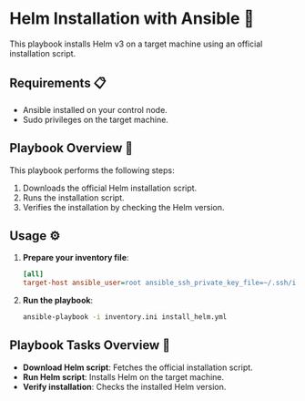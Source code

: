 # Helm Installation with Ansible 🚀

This playbook installs Helm v3 on a target machine using an official installation script.

## Requirements 📋

- Ansible installed on your control node.
- Sudo privileges on the target machine.

## Playbook Overview 📝

This playbook performs the following steps:

1. Downloads the official Helm installation script.
2. Runs the installation script.
3. Verifies the installation by checking the Helm version.

## Usage ⚙️

1. **Prepare your inventory file**:
    ```ini
    [all]
    target-host ansible_user=root ansible_ssh_private_key_file=~/.ssh/id_rsa
    ```

2. **Run the playbook**:
    ```bash
    ansible-playbook -i inventory.ini install_helm.yml
    ```

## Playbook Tasks Overview 🧩

- **Download Helm script**: Fetches the official installation script.
- **Run Helm script**: Installs Helm on the target machine.
- **Verify installation**: Checks the installed Helm version.